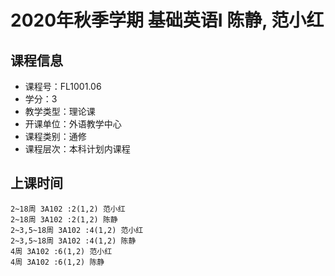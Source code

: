 # 2020年秋季学期 基础英语I 陈静, 范小红






## 课程信息

- 课程号：FL1001.06
- 学分：3
- 教学类型：理论课
- 开课单位：外语教学中心
- 课程类别：通修
- 课程层次：本科计划内课程

## 上课时间

```
2~18周 3A102 :2(1,2) 范小红
2~18周 3A102 :2(1,2) 陈静
2~3,5~18周 3A102 :4(1,2) 范小红
2~3,5~18周 3A102 :4(1,2) 陈静
4周 3A102 :6(1,2) 范小红
4周 3A102 :6(1,2) 陈静
```

